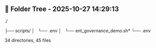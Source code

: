 

## 📁 Folder Tree - 2025-10-27 14:29:13 ##

./

├── scripts/
│   └── .env
│   └── ent_governance_demo.sh*
└── .env

34 directories, 45 files
